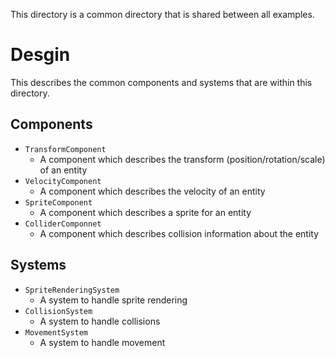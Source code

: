 This directory is a common directory that is shared between all examples.

# Desgin

This describes the common components and systems that are within this directory.

## Components

- `TransformComponent`
	- A component which describes the transform (position/rotation/scale) of an entity
- `VelocityComponent`
	- A component which describes the velocity of an entity
- `SpriteComponent`
	- A component which describes a sprite for an entity
- `ColliderComponnet`
	- A component which describes collision information about the entity
	
## Systems

- `SpriteRenderingSystem`
	- A system to handle sprite rendering
- `CollisionSystem`
	- A system to handle collisions
- `MovementSystem`
	- A system to handle movement